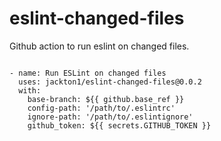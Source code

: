 # eslint-changed-files
Github action to run eslint on changed files.

```action

- name: Run ESLint on changed files
  uses: jackton1/eslint-changed-files@0.0.2
  with:
    base-branch: ${{ github.base_ref }}
    config-path: '/path/to/.eslintrc'
    ignore-path: '/path/to/.eslintignore'
    github_token: ${{ secrets.GITHUB_TOKEN }}
```
